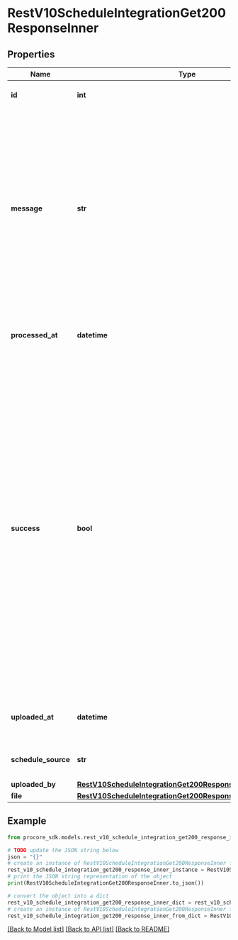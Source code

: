 # RestV10ScheduleIntegrationGet200ResponseInner


## Properties

Name | Type | Description | Notes
------------ | ------------- | ------------- | -------------
**id** | **int** | id of schedule import | [optional] 
**message** | **str** | In the event that the schedule import failed, this field will contain a description of the failure. Note that if the import was successful, or if the import has not yet been processed, this field will be &#x60;null&#x60;. | [optional] 
**processed_at** | **datetime** | The time at which the schedule import processing completed. | [optional] 
**success** | **bool** | If this field is &#x60;true&#x60;, this indicates that the schedule import was successful. &#x60;false&#x60; indicates that the schedule import failed. The &#x60;message&#x60; field should indicate why the import failed. &#x60;null&#x60; indicates that the schedule has not yet been imported, or the import was skipped as a more recent schedule was imported before this one was processed. | [optional] 
**uploaded_at** | **datetime** | The time at which the schedule was uploaded. | [optional] 
**schedule_source** | **str** | Used schedule upload method | [optional] 
**uploaded_by** | [**RestV10ScheduleIntegrationGet200ResponseInnerUploadedBy**](RestV10ScheduleIntegrationGet200ResponseInnerUploadedBy.md) |  | [optional] 
**file** | [**RestV10ScheduleIntegrationGet200ResponseInnerFile**](RestV10ScheduleIntegrationGet200ResponseInnerFile.md) |  | [optional] 

## Example

```python
from procore_sdk.models.rest_v10_schedule_integration_get200_response_inner import RestV10ScheduleIntegrationGet200ResponseInner

# TODO update the JSON string below
json = "{}"
# create an instance of RestV10ScheduleIntegrationGet200ResponseInner from a JSON string
rest_v10_schedule_integration_get200_response_inner_instance = RestV10ScheduleIntegrationGet200ResponseInner.from_json(json)
# print the JSON string representation of the object
print(RestV10ScheduleIntegrationGet200ResponseInner.to_json())

# convert the object into a dict
rest_v10_schedule_integration_get200_response_inner_dict = rest_v10_schedule_integration_get200_response_inner_instance.to_dict()
# create an instance of RestV10ScheduleIntegrationGet200ResponseInner from a dict
rest_v10_schedule_integration_get200_response_inner_from_dict = RestV10ScheduleIntegrationGet200ResponseInner.from_dict(rest_v10_schedule_integration_get200_response_inner_dict)
```
[[Back to Model list]](../README.md#documentation-for-models) [[Back to API list]](../README.md#documentation-for-api-endpoints) [[Back to README]](../README.md)


